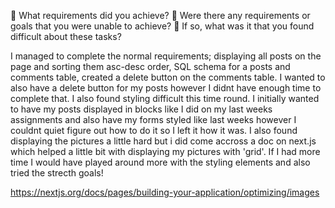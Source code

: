 🎯 What requirements did you achieve?
🎯 Were there any requirements or goals that you were unable to achieve?
🎯 If so, what was it that you found difficult about these tasks?

I managed to complete the normal requirements; displaying all posts on the page and sorting them asc-desc order, SQL schema for a posts and comments table, created a delete button on the comments table.
I wanted to also have a delete button for my posts however I didnt have enough time to complete that. I also found styling difficult this time round. I initially wanted to have my posts displayed in blocks like I did on my last weeks assignments and also have my forms styled like last weeks however I couldnt quiet figure out how to do it so I left it how it was. I also found displaying the pictures a little hard but i did come accross a doc on next.js which helped a little bit with displaying my pictures with 'grid'. If I had more time I would have played around more with the styling elements and also tried the strecth goals!

https://nextjs.org/docs/pages/building-your-application/optimizing/images
